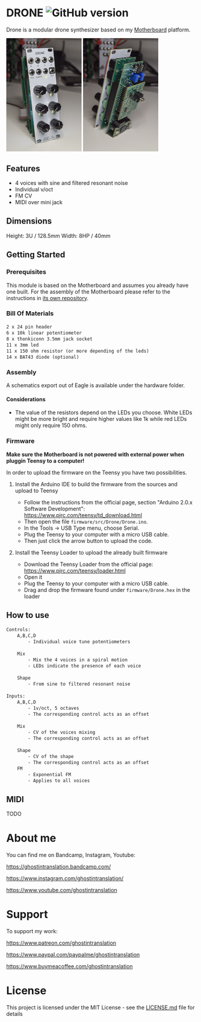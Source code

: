 # DRONE ![GitHub version](https://img.shields.io/github/v/release/ghostintranslation/drone.svg?include_prereleases)

Drone is a modular drone synthesizer based on my [Motherboard](https://github.com/ghostintranslation/motherboard) platform.

<img src="./hardware/drone-1.JPG" width="200px"/> <img src="./hardware/drone-2.JPG" width="200px"/> 

## Features

* 4 voices with sine and filtered resonant noise
* Individual v/oct
* FM CV
* MIDI over mini jack

## Dimensions

Height: 3U / 128.5mm
Width: 8HP / 40mm

## Getting Started

### Prerequisites

This module is based on the Motherboard and assumes you already have one built. For the assembly of the Motherboard please refer to the instructions in [its own repository](https://github.com/ghostintranslation/motherboard/).

### Bill Of Materials

```
2 x 24 pin header
6 x 10k linear potentiometer
8 x thonkiconn 3.5mm jack socket
11 x 3mm led
11 x 150 ohm resistor (or more depending of the leds)
14 x BAT43 diode (optional)
```

### Assembly

A schematics export out of Eagle is available under the hardware folder.

#### Considerations

- The value of the resistors depend on the LEDs you choose. White LEDs might be more bright and require higher values like 1k while red LEDs might only require 150 ohms.

### Firmware

**Make sure the Motherboard is not powered with external power when pluggin Teensy to a computer!**

In order to upload the firmware on the Teensy you have two possibilities.

1. Install the Arduino IDE to build the firmware from the sources and upload to Teensy
    - Follow the instructions from the official page, section "Arduino 2.0.x Software Development": https://www.pjrc.com/teensy/td_download.html
    - Then open the file `firmware/src/Drone/Drone.ino`.
    - In the Tools -> USB Type menu, choose Serial.
    - Plug the Teensy to your computer with a micro USB cable.
    - Then just click the arrow button to upload the code.

2. Install the Teensy Loader to upload the already built firmware
    - Download the Teensy Loader from the official page: https://www.pjrc.com/teensy/loader.html
    - Open it
    - Plug the Teensy to your computer with a micro USB cable.
    - Drag and drop the firmware found under `firmware/Drone.hex` in the loader

## How to use

```
Controls:
    A,B,C,D
        - Individual voice tune potentiometers

    Mix
        - Mix the 4 voices in a spiral motion
        - LEDs indicate the presence of each voice

    Shape
        - From sine to filtered resonant noise

Inputs:
    A,B,C,D
        - 1v/oct, 5 octaves
        - The corresponding control acts as an offset

    Mix
        - CV of the voices mixing
        - The corresponding control acts as an offset

    Shape
        - CV of the shape
        - The corresponding control acts as an offset
    FM
        - Exponential FM
        - Applies to all voices
```

## MIDI

TODO

# About me
You can find me on Bandcamp, Instagram, Youtube:

https://ghostintranslation.bandcamp.com/

https://www.instagram.com/ghostintranslation/

https://www.youtube.com/ghostintranslation


# Support
To support my work:

https://www.patreon.com/ghostintranslation

https://www.paypal.com/paypalme/ghostintranslation

https://www.buymeacoffee.com/ghostintranslation

# License

This project is licensed under the MIT License - see the [LICENSE.md](LICENSE.md) file for details
